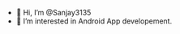 - 👋 Hi, I’m @Sanjay3135
- 👀 I’m interested in Android App developement.

<!---
Sanjay3135/Sanjay3135 is a ✨ special ✨ repository because its `README.md` (this file) appears on your GitHub profile.
You can click the Preview link to take a look at your changes.
--->

